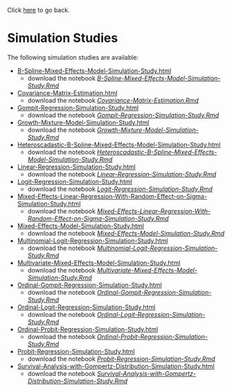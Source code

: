 Click [here](./) to go back.

# Simulation Studies

The following simulation studies are available:

- [B-Spline-Mixed-Effects-Model-Simulation-Study.html](Simulation-Studies/B-Spline-Mixed-Effects-Model-Simulation-Study.html)
  - download the notebook *[B-Spline-Mixed-Effects-Model-Simulation-Study.Rmd](Simulation-Studies/B-Spline-Mixed-Effects-Model-Simulation-Study.Rmd)*
- [Covariance-Matrix-Estimation.html](Simulation-Studies/Covariance-Matrix-Estimation.html)
  - download the notebook *[Covariance-Matrix-Estimation.Rmd](Simulation-Studies/Covariance-Matrix-Estimation.Rmd)*
- [Gompit-Regression-Simulation-Study.html](Simulation-Studies/Gompit-Regression-Simulation-Study.html)
  - download the notebook *[Gompit-Regression-Simulation-Study.Rmd](Simulation-Studies/Gompit-Regression-Simulation-Study.Rmd)*
- [Growth-Mixture-Model-Simulation-Study.html](Simulation-Studies/Growth-Mixture-Model-Simulation-Study.html)
  - download the notebook *[Growth-Mixture-Model-Simulation-Study.Rmd](Simulation-Studies/Growth-Mixture-Model-Simulation-Study.Rmd)*
- [Heteroscadastic-B-Spline-Mixed-Effects-Model-Simulation-Study.html](Simulation-Studies/Heteroscadastic-B-Spline-Mixed-Effects-Model-Simulation-Study.html)
  - download the notebook *[Heteroscadastic-B-Spline-Mixed-Effects-Model-Simulation-Study.Rmd](Simulation-Studies/Heteroscadastic-B-Spline-Mixed-Effects-Model-Simulation-Study.Rmd)*
- [Linear-Regression-Simulation-Study.html](Simulation-Studies/Linear-Regression-Simulation-Study.html)
  - download the notebook *[Linear-Regression-Simulation-Study.Rmd](Simulation-Studies/Linear-Regression-Simulation-Study.Rmd)*
- [Logit-Regression-Simulation-Study.html](Simulation-Studies/Logit-Regression-Simulation-Study.html)
  - download the notebook *[Logit-Regression-Simulation-Study.Rmd](Simulation-Studies/Logit-Regression-Simulation-Study.Rmd)*
- [Mixed-Effects-Linear-Regression-With-Random-Effect-on-Sigma-Simulation-Study.html](Simulation-Studies/Mixed-Effects-Linear-Regression-With-Random-Effect-on-Sigma-Simulation-Study.html)
  - download the notebook *[Mixed-Effects-Linear-Regression-With-Random-Effect-on-Sigma-Simulation-Study.Rmd](Simulation-Studies/Mixed-Effects-Linear-Regression-With-Random-Effect-on-Sigma-Simulation-Study.Rmd)*
- [Mixed-Effects-Model-Simulation-Study.html](Simulation-Studies/Mixed-Effects-Model-Simulation-Study.html)
  - download the notebook *[Mixed-Effects-Model-Simulation-Study.Rmd](Simulation-Studies/Mixed-Effects-Model-Simulation-Study.Rmd)*
- [Multinomial-Logit-Regression-Simulation-Study.html](Simulation-Studies/Multinomial-Logit-Regression-Simulation-Study.html)
  - download the notebook *[Multinomial-Logit-Regression-Simulation-Study.Rmd](Simulation-Studies/Multinomial-Logit-Regression-Simulation-Study.Rmd)*
- [Multivariate-Mixed-Effects-Model-Simulation-Study.html](Simulation-Studies/Multivariate-Mixed-Effects-Model-Simulation-Study.html)
  - download the notebook *[Multivariate-Mixed-Effects-Model-Simulation-Study.Rmd](Simulation-Studies/Multivariate-Mixed-Effects-Model-Simulation-Study.Rmd)*
- [Ordinal-Gompit-Regression-Simulation-Study.html](Simulation-Studies/Ordinal-Gompit-Regression-Simulation-Study.html)
  - download the notebook *[Ordinal-Gompit-Regression-Simulation-Study.Rmd](Simulation-Studies/Ordinal-Gompit-Regression-Simulation-Study.Rmd)*
- [Ordinal-Logit-Regression-Simulation-Study.html](Simulation-Studies/Ordinal-Logit-Regression-Simulation-Study.html)
  - download the notebook *[Ordinal-Logit-Regression-Simulation-Study.Rmd](Simulation-Studies/Ordinal-Logit-Regression-Simulation-Study.Rmd)*
- [Ordinal-Probit-Regression-Simulation-Study.html](Simulation-Studies/Ordinal-Probit-Regression-Simulation-Study.html)
  - download the notebook *[Ordinal-Probit-Regression-Simulation-Study.Rmd](Simulation-Studies/Ordinal-Probit-Regression-Simulation-Study.Rmd)*
- [Probit-Regression-Simulation-Study.html](Simulation-Studies/Probit-Regression-Simulation-Study.html)
  - download the notebook *[Probit-Regression-Simulation-Study.Rmd](Simulation-Studies/Probit-Regression-Simulation-Study.Rmd)*
- [Survival-Analysis-with-Gompertz-Distribution-Simulation-Study.html](Simulation-Studies/Survival-Analysis-with-Gompertz-Distribution-Simulation-Study.html)
  - download the notebook *[Survival-Analysis-with-Gompertz-Distribution-Simulation-Study.Rmd](Simulation-Studies/Survival-Analysis-with-Gompertz-Distribution-Simulation-Study.Rmd)*

